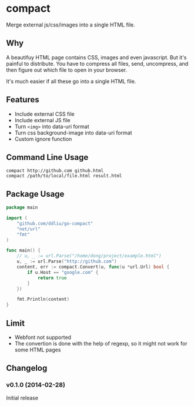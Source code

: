 # compact

Merge external js/css/images into a single HTML file.

## Why

A beautifuy HTML page contains CSS, images and even javascript. 
But it's painful to distribute. You have to compress all files, send, uncompress, and then figure out which file to open in your browser.

It's much easier if all these go into a single HTML file.

## Features

- Include external CSS file
- Include external JS file
- Turn `<img>` into data-uri format
- Turn css background-image into data-uri format
- Custom ignore function

## Command Line Usage

```
compact http://github.com github.html
compact /path/to/local/file.html result.html
```

## Package Usage

```go
package main

import (
    "github.com/ddliu/go-compact"
    "net/url"
    "fmt"
)

func main() {
    // u, _ := url.Parse("/home/dong/project/example.html")
    u, _ := url.Parse("http://github.com")
    content, err := compact.Convert(u, func(u *url.Url) bool {
        if u.Host == "google.com" {
            return true
        }
    })

    fmt.Println(content)
}
```

## Limit

- Webfont not supported
- The convertion is done with the help of regexp, so it might not work for some HTML pages

## Changelog

### v0.1.0 (2014-02-28)

Initial release
